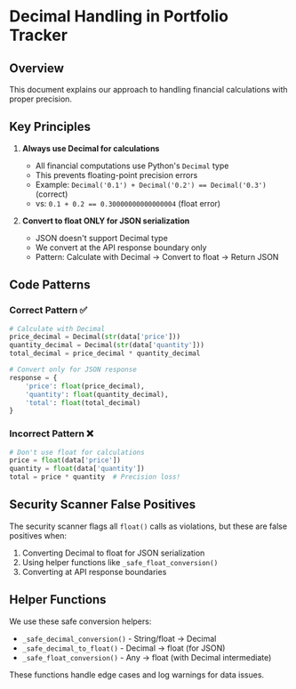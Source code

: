 # Decimal Handling in Portfolio Tracker

## Overview
This document explains our approach to handling financial calculations with proper precision.

## Key Principles

1. **Always use Decimal for calculations**
   - All financial computations use Python's `Decimal` type
   - This prevents floating-point precision errors
   - Example: `Decimal('0.1') + Decimal('0.2') == Decimal('0.3')` (correct)
   - vs: `0.1 + 0.2 == 0.30000000000000004` (float error)

2. **Convert to float ONLY for JSON serialization**
   - JSON doesn't support Decimal type
   - We convert at the API response boundary only
   - Pattern: Calculate with Decimal → Convert to float → Return JSON

## Code Patterns

### Correct Pattern ✅
```python
# Calculate with Decimal
price_decimal = Decimal(str(data['price']))
quantity_decimal = Decimal(str(data['quantity']))
total_decimal = price_decimal * quantity_decimal

# Convert only for JSON response
response = {
    'price': float(price_decimal),
    'quantity': float(quantity_decimal),
    'total': float(total_decimal)
}
```

### Incorrect Pattern ❌
```python
# Don't use float for calculations
price = float(data['price'])
quantity = float(data['quantity'])
total = price * quantity  # Precision loss!
```

## Security Scanner False Positives

The security scanner flags all `float()` calls as violations, but these are false positives when:

1. Converting Decimal to float for JSON serialization
2. Using helper functions like `_safe_float_conversion()`
3. Converting at API response boundaries

## Helper Functions

We use these safe conversion helpers:
- `_safe_decimal_conversion()` - String/float → Decimal
- `_safe_decimal_to_float()` - Decimal → float (for JSON)
- `_safe_float_conversion()` - Any → float (with Decimal intermediate)

These functions handle edge cases and log warnings for data issues.